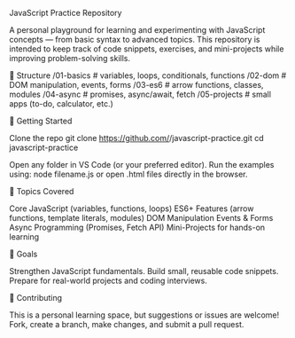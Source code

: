 JavaScript Practice Repository

A personal playground for learning and experimenting with JavaScript concepts — from basic syntax to advanced topics.
This repository is intended to keep track of code snippets, exercises, and mini-projects while improving problem-solving skills.

📂 Structure
/01-basics       # variables, loops, conditionals, functions
/02-dom          # DOM manipulation, events, forms
/03-es6          # arrow functions, classes, modules
/04-async        # promises, async/await, fetch
/05-projects     # small apps (to-do, calculator, etc.)

🚀 Getting Started

Clone the repo
git clone https://github.com/<your-username>/javascript-practice.git
cd javascript-practice

Open any folder in VS Code (or your preferred editor).
Run the examples using:
node filename.js
or open .html files directly in the browser.

🧠 Topics Covered

Core JavaScript (variables, functions, loops)
ES6+ Features (arrow functions, template literals, modules)
DOM Manipulation
Events & Forms
Async Programming (Promises, Fetch API)
Mini-Projects for hands-on learning

📌 Goals

Strengthen JavaScript fundamentals.
Build small, reusable code snippets.
Prepare for real-world projects and coding interviews.

🤝 Contributing

This is a personal learning space, but suggestions or issues are welcome!
Fork, create a branch, make changes, and submit a pull request.
